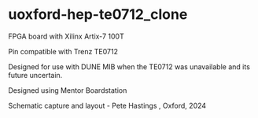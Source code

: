 # uoxford-hep-te0712_clone

FPGA board with Xilinx Artix-7 100T

Pin compatible with Trenz TE0712

Designed for use with DUNE MIB when the TE0712 was unavailable and its future uncertain.

Designed using Mentor Boardstation
 
Schematic capture and layout - Pete Hastings , Oxford, 2024
 